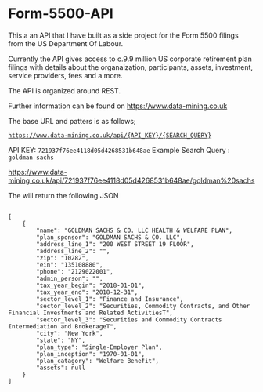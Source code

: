 # Form-5500-API
This a an API that I have built  as a side project for the Form 5500 filings from the US Department Of Labour.

Currently the API gives access to c.9.9 million US corporate retirement plan filings with details about the organaization, participants, assets, investment, service providers, fees and a more.

The API is organized around REST.

Further information can be found on https://www.data-mining.co.uk

The base URL and patters is as follows;

<code>https://www.data-mining.co.uk/api/{API_KEY}/{SEARCH_QUERY}</code>

API KEY: <code>721937f76ee4118d05d4268531b648ae</code>
Example Search Query : <code>goldman sachs</code>

https://www.data-mining.co.uk/api/721937f76ee4118d05d4268531b648ae/goldman%20sachs

The will return the following JSON

<code>
[
    {
        "name": "GOLDMAN SACHS & CO. LLC HEALTH & WELFARE PLAN",
        "plan_sponsor": "GOLDMAN SACHS & CO. LLC",
        "address_line_1": "200 WEST STREET 19 FLOOR",
        "address_line_2": "",
        "zip": "10282",
        "ein": "135108880",
        "phone": "2129022001",
        "admin_person": "",
        "tax_year_begin": "2018-01-01",
        "tax_year_end": "2018-12-31",
        "sector_level_1": "Finance and Insurance",
        "sector_level_2": "Securities, Commodity Contracts, and Other Financial Investments and Related ActivitiesT",
        "sector_level_3": "Securities and Commodity Contracts Intermediation and BrokerageT",
        "city": "New York",
        "state": "NY",
        "plan_type": "Single-Employer Plan",
        "plan_inception": "1970-01-01",
        "plan_catagory": "Welfare Benefit",
        "assets": null
    }
]  
</code>
